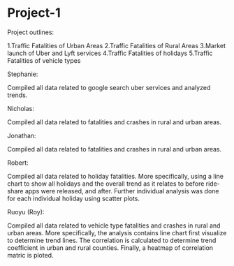# Project-1

Project outlines:

1.Traffic Fatalities of Urban Areas
2.Traffic Fatalities of Rural Areas
3.Market launch of Uber and Lyft services
4.Traffic Fatalities of holidays
5.Traffic Fatalities of vehicle types

Stephanie:

Compiled all data related to google search uber services and analyzed trends.

Nicholas:

Compiled all data related to fatalities and crashes in rural and urban areas.

Jonathan:

Compiled all data related to fatalities and crashes in rural and urban areas.

Robert:

Compiled all data related to holiday fatalities.  More specifically, using a line chart to show all holidays and the overall trend as it relates to before ride-share apps were released, and after.  Further individual analysis was done for each individual holiday using scatter plots.

Ruoyu (Roy):

Compiled all data related to vehicle type fatalities and crashes in rural and urban areas.
More specifically, the analysis contains line chart first visualize to determine trend lines.
The correlation is calculated to determine trend coefficient in urban and rural counties.
Finally, a heatmap of correlation matric is ploted.
